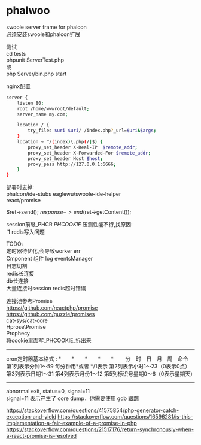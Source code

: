 # phalwoo
swoole server frame for phalcon  
必须安装swoole和phalcon扩展

测试  
cd tests  
phpunit ServerTest.php  
或  
php Server/bin.php start

nginx配置  
``` bash
server {
    listen 80;
    root /home/wwwroot/default;
    server_name my.com;

    location / {
        try_files $uri $uri/ /index.php?_url=$uri&$args;
    }
    location ~ ^/(index)\.php(/|$) {
        proxy_set_header X-Real-IP  $remote_addr;
        proxy_set_header X-Forwarded-For $remote_addr;
        proxy_set_header Host $host;
        proxy_pass http://127.0.0.1:6666;
    }
}
```

部署时去掉:  
phalcon/ide-stubs
eaglewu/swoole-ide-helper  
react/promise  


$ret->send();
$response->end($ret->getContent());

session前缀_PHCR _PHCOOKIE_ 
压测性能不行,找原因:  
`1 redis写入问题  

TODO:  
定时器待优化,会导致worker err  
Cmponent 组件
log eventsManager  
日志切割  
redis长连接  
db长连接   
大量连接时session redis超时错误  


连接池参考Promise   
https://github.com/reactphp/promise  
https://github.com/guzzle/promises  
cat-sys/cat-core  
Hprose\Promise  
Prophecy  
将cookie里面写_PHCOOKIE_拆出来  


-----------------------
cron定时器基本格式 :
*　　*　　*　　*　　*　　
分　时　日　月　周　命令
第1列表示分钟1～59 每分钟用*或者 */1表示
第2列表示小时1～23（0表示0点）
第3列表示日期1～31
第4列表示月份1～12
第5列标识号星期0～6（0表示星期天）

------------------
abnormal exit, status=0, signal=11  
signal=11 表示产生了 core dump，你需要使用 gdb 跟踪  

https://stackoverflow.com/questions/41575854/php-generator-catch-exception-and-yield
https://stackoverflow.com/questions/16596281/is-this-implementation-a-fair-example-of-a-promise-in-php
https://stackoverflow.com/questions/21517176/return-synchronously-when-a-react-promise-is-resolved

